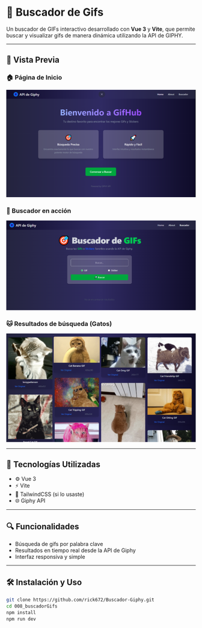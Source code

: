 # 🎯 Buscador de Gifs

Un buscador de GIFs interactivo desarrollado con **Vue 3** y **Vite**, que permite buscar y visualizar gifs de manera dinámica utilizando la API de GIPHY.

---

## 📸 Vista Previa

### 🏠 Página de Inicio
![Inicio](./public/gifs1.png)

### 🔎 Buscador en acción
![Buscador](./public/gifs2.png)

### 🐱 Resultados de búsqueda (Gatos)
![Resultados](./public/gifs3.png)

---

## 🚀 Tecnologías Utilizadas

- ⚙️ Vue 3
- ⚡ Vite
- 🎨 TailwindCSS (si lo usaste)
- 🌐 Giphy API

---

## 🔍 Funcionalidades

- Búsqueda de gifs por palabra clave
- Resultados en tiempo real desde la API de Giphy
- Interfaz responsiva y simple

---

## 🛠️ Instalación y Uso

```bash
git clone https://github.com/rick672/Buscador-Giphy.git
cd 008_buscadorGifs
npm install
npm run dev
